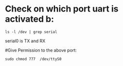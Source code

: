 # Check on which port uart is activated b:
 
	ls -l /dev | grep serial

serial0 is TX and RX 

#Give Permission to the above port:
 
	sudo chmod 777  /dev/ttyS0


